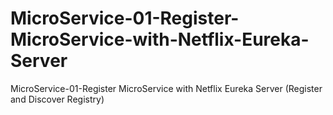 # MicroService-01-Register-MicroService-with-Netflix-Eureka-Server
MicroService-01-Register MicroService with Netflix Eureka Server (Register and Discover Registry)
